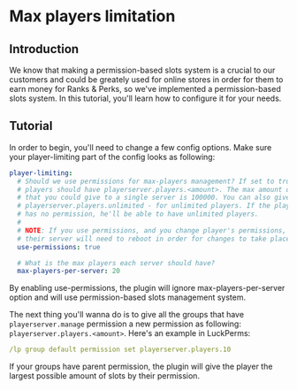 # Max players limitation

## Introduction

We know that making a permission-based slots system is a crucial to our customers and could be greately used for online stores in order for them to earn money for Ranks & Perks, so we've implemented a permission-based slots system. In this tutorial, you'll learn how to configure it for your needs.

## Tutorial

In order to begin, you'll need to change a few config options. Make sure your player-limiting part of the config looks as following:

```yaml
player-limiting:
  # Should we use permissions for max-players management? If set to true, your
  # players should have playerserver.players.<amount>. The max amount of players
  # that you could give to a single server is 100000. You can also give them
  # playerserver.players.unlimited - for unlimited players. If the player
  # has no permission, he'll be able to have unlimited players.
  #
  # NOTE: If you use permissions, and you change player's permissions,
  # their server will need to reboot in order for changes to take place.
  use-permissions: true

  # What is the max players each server should have?
  max-players-per-server: 20
```

By enabling use-permissions, the plugin will ignore max-players-per-server option and will use permission-based slots management system.

The next thing you'll wanna do is to give all the groups that have `playerserver.manage` permission a new permission as following: `playerserver.players.<amount>`. Here's an example in LuckPerms:

```yaml
/lp group default permission set playerserver.players.10
```

If your groups have parent permission, the plugin will give the player the largest possible amount of slots by their permission.

